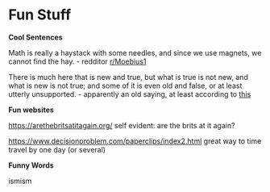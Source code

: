 # Fun Stuff

**Cool Sentences**

Math is really a haystack with some needles, and since we use magnets, we cannot find the hay. - redditor [r/Moebius1](https://www.reddit.com/user/Moebius2/)

There is much here that is new and true, but what is true is not new, and what is new is not true; and some of it is even old and false, or at least utterly unsupported. - apparently an old saying, at least according to [this](http://bactra.org/reviews/wolfram/)

**Fun websites**

https://arethebritsatitagain.org/
self evident: are the brits at it again?

https://www.decisionproblem.com/paperclips/index2.html
great way to time travel by one day (or several)

**Funny Words**

ismism
